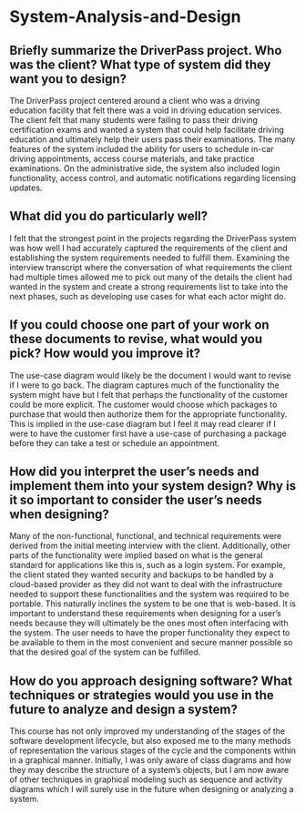 # System-Analysis-and-Design

## Briefly summarize the DriverPass project. Who was the client? What type of system did they want you to design?

The DriverPass project centered around a client who was a driving education facility that felt there was a void in driving education services. The client felt that many students were failing to pass their driving certification exams and wanted a system that could help facilitate driving education and ultimately help their users pass their examinations. The many features of the system included the ability for users to schedule in-car driving appointments, access course materials, and take practice examinations. On the administrative side, the system also included login functionality, access control, and automatic notifications regarding licensing updates.

## What did you do particularly well?

I felt that the strongest point in the projects regarding the DriverPass system was how well I had accurately captured the requirements of the client and establishing the system requirements needed to fulfill them. Examining the interview transcript where the conversation of what requirements the client had multiple times allowed me to pick out many of the details the client had wanted in the system and create a strong requirements list to take into the next phases, such as developing use cases for what each actor might do.

## If you could choose one part of your work on these documents to revise, what would you pick? How would you improve it?

The use-case diagram would likely be the document I would want to revise if I were to go back. The diagram captures much of the functionality the system might have but I felt that perhaps the functionality of the customer could be more explicit. The customer would choose which packages to purchase that would then authorize them for the appropriate functionality. This is implied in the use-case diagram but I feel it may read clearer if I were to have the customer first have a use-case of purchasing a package before they can take a test or schedule an appointment.

## How did you interpret the user’s needs and implement them into your system design? Why is it so important to consider the user’s needs when designing?

Many of the non-functional, functional, and technical requirements were derived from the initial meeting interview with the client. Additionally, other parts of the functionality were implied based on what is the general standard for applications like this is, such as a login system. For example, the client stated they wanted security and backups to be handled by a cloud-based provider as they did not want to deal with the infrastructure needed to support these functionalities and the system was required to be portable. This naturally inclines the system to be one that is web-based. It is important to understand these requirements when designing for a user’s needs because they will ultimately be the ones most often interfacing with the system. The user needs to have the proper functionality they expect to be available to them in the most convenient and secure manner possible so that the desired goal of the system can be fulfilled.

## How do you approach designing software? What techniques or strategies would you use in the future to analyze and design a system?

This course has not only improved my understanding of the stages of the software development lifecycle, but also exposed me to the many methods of representation the various stages of the cycle and the components within in a graphical manner. Initially, I was only aware of class diagrams and how they may describe the structure of a system’s objects, but I am now aware of other techniques in graphical modeling such as sequence and activity diagrams which I will surely use in the future when designing or analyzing a system.
